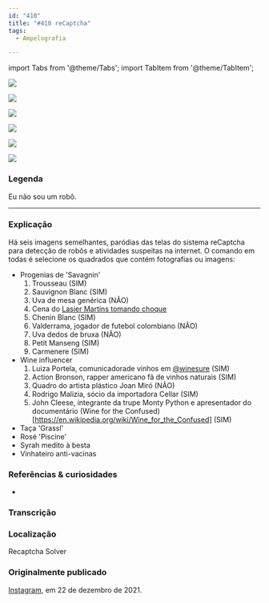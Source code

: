 ```yaml
---
id: "410"
title: "#410 reCaptcha"
tags:
  - Ampelografia

---
```


import Tabs from '@theme/Tabs';
import TabItem from '@theme/TabItem';

<Tabs>
  <TabItem value="1" label="1" default>

![](https://bebiodicionario-com.s3.amazonaws.com/media/posts/202112/269787924_332068581821587_7094303604973833825_n_17922053558077396.jpg)

  </TabItem>
  <TabItem value="2" label="2">

![](https://bebiodicionario-com.s3.amazonaws.com/media/posts/202112/269736215_592594088519656_7911722302337862886_n_17933991760758643.jpg)

  </TabItem>
  <TabItem value="3" label="3">

![](https://bebiodicionario-com.s3.amazonaws.com/media/posts/202112/269763856_395242732356570_3908453475934291503_n_17869231940597730.jpg)

  </TabItem>
  <TabItem value="4" label="4">

![](https://bebiodicionario-com.s3.amazonaws.com/media/posts/202112/269710702_3148160648840531_4820582487607073297_n_17927614933875401.jpg)

  </TabItem>
  <TabItem value="5" label="5">

![](https://bebiodicionario-com.s3.amazonaws.com/media/posts/202112/269795192_609199100292461_7601798976730732220_n_17884612556559238.jpg)

  </TabItem>
  <TabItem value="6" label="6">

![](https://bebiodicionario-com.s3.amazonaws.com/media/posts/202112/269715014_582563506177809_7493266587747980998_n_18104017867283124.jpg)

  </TabItem>
</Tabs>

### Legenda
Eu não sou um robô.

---

### Explicação
Há seis imagens semelhantes, paródias das telas do sistema reCaptcha para detecção de robôs e atividades suspeitas na internet. O comando em todas é selecione os quadrados que contém fotografias ou imagens:
- Progenias de 'Savagnin'
	1.  Trousseau (SIM)
	2.  Sauvignon Blanc (SIM)
	3.  Uva de mesa genérica (NÃO)
	4.  Cena do [Lasier Martins tomando choque](https://www.youtube.com/watch?v=U9CXtycJz_g)
	5.  Chenin Blanc (SIM)
	6.  Valderrama, jogador de futebol colombiano (NÃO)
	7.  Uva dedos de bruxa (NÃO)
	8.  Petit Manseng (SIM)
	9.  Carmenere (SIM)
- Wine influencer
	1. Luiza Portela, comunicadorade vinhos em [@winesure](https://www.instagram.com/winesure/?hl=en) (SIM)
	2. Action Bronson, rapper americano fã de vinhos naturais (SIM)
	3. Quadro do artista plástico Joan Miró (NÃO)
	4. Rodrigo Malizia, sócio da importadora Cellar (SIM)
	5. John Cleese, integrante da trupe Monty Python e apresentador do documentário (Wine for the Confused)[https://en.wikipedia.org/wiki/Wine_for_the_Confused] (SIM)
- Taça 'Grassl'
- Rosé 'Piscine'
- Syrah medito à besta
- Vinhateiro anti-vacinas

### Referências & curiosidades
- 

### Transcrição


### Localização
Recaptcha Solver

### Originalmente publicado 
[Instagram](https://www.instagram.com/p/CXycVZdrD5_/), em 22 de dezembro de 2021.
